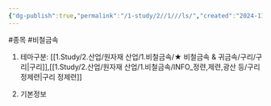 ```yaml
---
{"dg-publish":true,"permalink":"/1-study/2//1///ls/","created":"2024-11-20T21:02:28.791+09:00","updated":"2025-06-26T12:51:50.743+09:00"}
---
```


#종목 #비철금속


1. 테마구분: [[1.Study/2.산업/원자재 산업/1.비철금속/★ 비철금속 & 귀금속/구리/구리\|구리]],[[1.Study/2.산업/원자재 산업/1.비철금속/INFO_정련,제련,광산 등/구리 정제련\|구리 정제련]]

2. 기본정보
